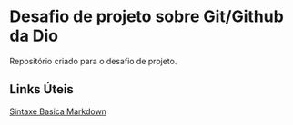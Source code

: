 # Desafio de projeto sobre Git/Github da Dio
Repositório criado para o desafio de projeto.

## Links Úteis
[Sintaxe Basica Markdown](https://www.markdownguide.org/basic-syntax/)
